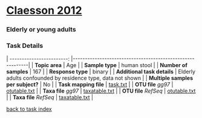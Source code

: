 # [Claesson 2012]( ../docs/claesson.html )
### Elderly or young adults

### Task Details
| ------------------------: |-----------------------------------------------------------|
| **Topic area**                | Age                                                |
| **Sample type**               | human stool                                         |
| **Number of samples**         | 167                                         |
| **Response type**             | binary                                           |
| **Additional task details**              | Elderly adults confounded by residence type, data not shown                                  |
| **Multiple samples per subject?**     | No |
| **Task mapping file**         | [task.txt](../datasets/claesson/task.txt)                                 |
| **OTU file** *gg97*           | [otutable.txt](../datasets/claesson/gg/otutable.txt)                             |
| **Taxa file** *gg97*          | [taxatable.txt](../datasets/claesson/gg/taxatable.txt)                          |
| **OTU file** *RefSeq*         | [otutable.txt](../datasets/claesson/refseq/otutable.txt)                    |
| **Taxa file** *RefSeq*        | [taxatable.txt](../datasets/claesson/refseq/taxatable.txt)                  |


[back to task index](../README.md)